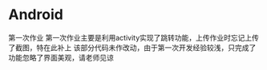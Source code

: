# Android
第一次作业
第一次作业主要是利用activity实现了跳转功能，上传作业时忘记上传了截图，特在此补上
该部分代码未作改动，由于第一次开发经验较浅，只完成了功能忽略了界面美观，请老师见谅
